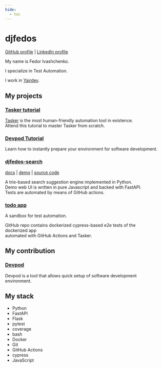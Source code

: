 ```yaml
---
hide:
  - toc
---
```


# djfedos

[GitHub profile](https://github.com/djfedos) | [LinkedIn profile](https://www.linkedin.com/in/djfedos)

My name is Fedor Ivashchenko.

I specialize in Test Automation.

I work in [Yairdev](https://yairdar.github.io).

## My projects

### [**Tasker tutorial**](https://yairdar.github.io/base-tutorials/a-tasker/index.html)

[Tasker](https://taskfile.dev) is the most human-friendly automation tool in existence.  
Attend this tutorial to master Tasker from scratch.

### [**Devpod Tutorial**](https://yairdar.github.io/base-tutorials/b-devpod/devpod-get-env-ready.html)

Learn how to instantly prepare your environment for software development.

### [**djfedos-search**](http://yairdar.info:8000)

[docs](https://djfedos.github.io/djfedos-search) |
[demo](http://yairdar.info:8000) | 
[source code](https://github.com/djfedos/djfedos-search)

A trie-based search suggestion engine implemented in Python.  
Demo web UI is written in pure Javascript and backed with FastAPI.  
Tests are automated by means of GitHub actions.

### [**todo app**](https://github.com/djfedos/flask-based-todo-app)

A sandbox for test automation.

GitHub repo contains dockerized cypress-based e2e tests of the dockerized app  
automated with GitHub Actions and Tasker.

## My contribution

### [**Devpod**](https://github.com/yairdar/devpod)

Devpod is a tool that allows quick setup of software development environment.

## My stack

- Python
- FastAPI
- Flask
- pytest
- coverage
- bash
- Docker
- Git
- GitHub Actions
- cypress
- JavaScript
